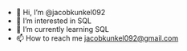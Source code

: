 - 👋 Hi, I’m @jacobkunkel092
- 👀 I’m interested in SQL
- 🌱 I’m currently learning SQL
- 📫 How to reach me jacobkunkel092@gmail.com

<!---
jacobkunkel092/jacobkunkel092 is a ✨ special ✨ repository because its `README.md` (this file) appears on your GitHub profile.
You can click the Preview link to take a look at your changes.
--->

